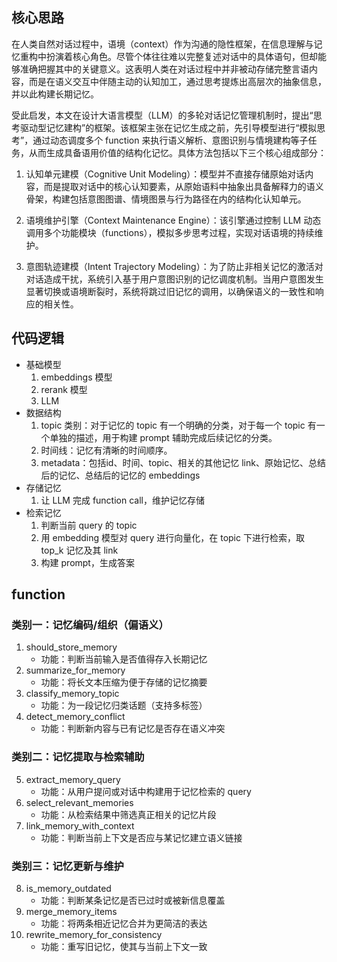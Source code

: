 ## 核心思路
在人类自然对话过程中，语境（context）作为沟通的隐性框架，在信息理解与记忆重构中扮演着核心角色。尽管个体往往难以完整复述对话中的具体语句，但却能够准确把握其中的关键意义。这表明人类在对话过程中并非被动存储完整言语内容，而是在语义交互中伴随主动的认知加工，通过思考提炼出高层次的抽象信息，并以此构建长期记忆。

受此启发，本文在设计大语言模型（LLM）的多轮对话记忆管理机制时，提出“思考驱动型记忆建构”的框架。该框架主张在记忆生成之前，先引导模型进行“模拟思考”，通过动态调度多个 function 来执行语义解析、意图识别与情境建构等子任务，从而生成具备语用价值的结构化记忆。具体方法包括以下三个核心组成部分：

1. 认知单元建模（Cognitive Unit Modeling）：模型并不直接存储原始对话内容，而是提取对话中的核心认知要素，从原始语料中抽象出具备解释力的语义骨架，构建包括意图图谱、情境图景与行为路径在内的结构化认知单元。

2. 语境维护引擎（Context Maintenance Engine）：该引擎通过控制 LLM 动态调用多个功能模块（functions），模拟多步思考过程，实现对话语境的持续维护。

3. 意图轨迹建模（Intent Trajectory Modeling）：为了防止非相关记忆的激活对对话造成干扰，系统引入基于用户意图识别的记忆调度机制。当用户意图发生显著切换或语境断裂时，系统将跳过旧记忆的调用，以确保语义的一致性和响应的相关性。
## 代码逻辑
* 基础模型
	1. embeddings 模型
	2. rerank 模型
	2. LLM
* 数据结构
	1. topic 类别：对于记忆的 topic 有一个明确的分类，对于每一个 topic 有一个单独的描述，用于构建 prompt 辅助完成后续记忆的分类。
	2. 时间线：记忆有清晰的时间顺序。
	3. metadata：包括id、时间、topic、相关的其他记忆 link、原始记忆、总结后的记忆、总结后的记忆的 embeddings
* 存储记忆
	1. 让 LLM 完成 function call，维护记忆存储
* 检索记忆
	1. 判断当前 query 的 topic
	2. 用 embedding 模型对 query 进行向量化，在 topic 下进行检索，取 top_k 记忆及其 link 
	3. 构建 prompt，生成答案
## function
### 类别一：记忆编码/组织（偏语义）
1. should_store_memory 
	* 功能：判断当前输入是否值得存入长期记忆
2. summarize_for_memory
	* 功能：将长文本压缩为便于存储的记忆摘要
3. classify_memory_topic
	* 功能：为一段记忆归类话题（支持多标签）
4. detect_memory_conflict
	* 功能：判断新内容与已有记忆是否存在语义冲突
### 类别二：记忆提取与检索辅助
5. extract_memory_query
	* 功能：从用户提问或对话中构建用于记忆检索的 query
6. select_relevant_memories
	* 功能：从检索结果中筛选真正相关的记忆片段
7. link_memory_with_context
	* 功能：判断当前上下文是否应与某记忆建立语义链接
### 类别三：记忆更新与维护
8. is_memory_outdated
	* 功能：判断某条记忆是否已过时或被新信息覆盖
9. merge_memory_items
	* 功能：将两条相近记忆合并为更简洁的表达
10. rewrite_memory_for_consistency
	* 功能：重写旧记忆，使其与当前上下文一致